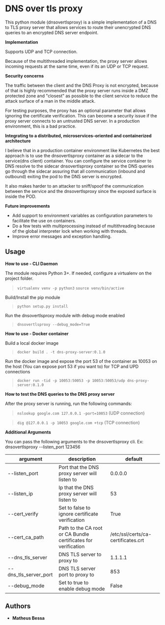 # DNS over tls proxy

This python module (dnsovertlsproxy) is a simple implementation of a DNS to TLS proxy server that allows services to route their unencrypted DNS queries to an encrypted DNS server endpoint.

**Implementation**

Supports UDP and TCP connection.

Because of the multithreaded implementation, the proxy server allows incoming requests at the same time, even if its an UDP or TCP request.

**Security concerns**

The traffic between the client and the DNS Proxy is not encrypted, because of that is highly recommended that the proxy server runs inside a DMZ protected zone and "closest" as possible to the client service to reduce the attack surface of a man in the middle attack.

For testing purposes, the proxy has an optional parameter that allows ignoring the certificate verification. This can become a security issue if the proxy server connects to an untrusted DNS server. In a production environment, this is a bad practice.

**Integrating to a distributed, microservices-oriented and containerized architecture**

I believe that in a production container environment like Kubernetes the best approach is to use the dnsovertlsproxy container as a sidecar to the service(dns client) container. You can configure the service container to DNS resolve to the sidecar dnsovertlsproxy container so the DNS queries go through the sidecar assuring that all communication (inbound and outbound) exiting the pod to the DNS server is encrypted.

It also makes harder to an attacker to sniff/spoof the communication between the service and the dnsovertlsproxy since the exposed surface is inside the POD.

**Future improvements**

* Add support to environment variables as configuration parameters to facilitate the use on containers.
* Do a few tests with multiprocessing instead of multithreading because of the global interpreter lock when working with threads.
* Improve error messages and exception handling.

## Usage

**How to use - CLI Daemon**

The module requires Python 3+. If needed, configure a virtualenv on the project folder.

> `virtualenv venv -p python3`
> `source venv/bin/active`

Build/Install the pip module

> `python setup.py install`

Run the dnsovertlsproxy module with debug mode enabled

> `dnsovertlsproxy --debug_mode=True`

**How to use - Docker container**

Build a local docker image

> `docker build . -t dns-proxy-server:0.1.0`

Run the docker image and expose the port 53 of the container as 10053 on the host (You can expose port 53 if you want to) for TCP and UPD connections

> `docker run -tid -p 10053:50053 -p 10053:50053/udp dns-proxy-server:0.1.0`

**How to test the DNS queries to the DNS proxy server**

After the proxy server is running, run the following commands:

> `nslookup google.com 127.0.0.1 -port=10053` (UDP connection)

> `dig @127.0.0.1 -p 10053 google.com +tcp` (TCP connection)

**Additional Arguments**

You can pass the following arguments to the dnsovertlsproxy cli. Ex: dnsovertlsproxy --listen_port 123456

| argument | description | default |
| ------ | ------ | ------ |
| --listen_port | Port that the DNS proxy server will listen to | 0.0.0.0 |
| --listen_ip | Ip that the DNS proxy server will listen to | 53 |
| --cert_verify | Set to false to ignore certificate verification | True |
| --cert_ca_path |Path to the CA root or CA Bundle certificates for verification | /etc/ssl/certs/ca-certificates.crt |
| --dns_tls_server | DNS TLS server to proxy to | 1.1.1.1 |
| --dns_tls_server_port | DNS TLS server port to proxy to | 853 |
| --debug_mode | Set to true to enable debug mode | False |

## Authors

* **Matheus Bessa**
